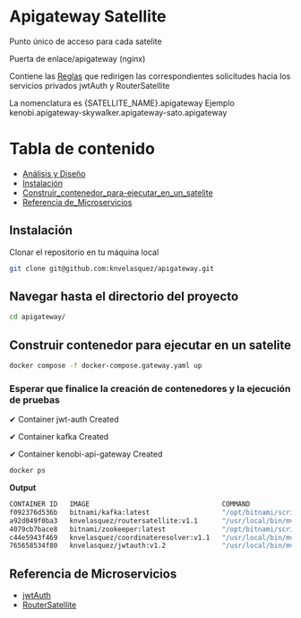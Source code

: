 # Apigateway Satellite
Punto único de acceso para cada satelite

Puerta de enlace/apigateway (nginx)

Contiene las [Reglas](nginx.conf) que redirigen las correspondientes solicitudes hacia los servicios privados
jwtAuth y RouterSatellite

La nomenclatura es {SATELLITE_NAME}.apigateway
Ejemplo kenobi.apigateway-skywalker.apigateway-sato.apigateway

# Tabla de contenido

- [Análisis y Diseño](Readme2.md)
- [Instalación](#instalación)
- [Construir_contenedor_para-ejecutar_en_un_satelite](#construir-contenedor-para-ejecutar-en-un-satelite)
- [Referencia de_Microservicios](#referencia-de-microservicios)

## Instalación

Clonar el repositorio en tu máquina local

```bash
git clone git@github.com:knvelasquez/apigateway.git
```

## Navegar hasta el directorio del proyecto

```bash
cd apigateway/
```

## Construir contenedor para ejecutar en un satelite

```bash
docker compose -f docker-compose.gateway.yaml up
```

### Esperar que finalice la creación de contenedores y la ejecución de pruebas
✔ Container jwt-auth            Created

✔ Container kafka               Created

✔ Container kenobi-api-gateway  Created

```bash
docker ps
```
**Output**
```bash
CONTAINER ID   IMAGE                                 COMMAND                  CREATED              STATUS          PORTS                                       NAMES
f092376d536b   bitnami/kafka:latest                  "/opt/bitnami/script…"   About a minute ago   Up 16 seconds   0.0.0.0:9092->9092/tcp, :::9092->9092/tcp   kafka
a92d049f0ba3   knvelasquez/routersatellite:v1.1      "/usr/local/bin/mvn-…"   About a minute ago   Up 16 seconds                                               router-satellite
4079cb7bace8   bitnami/zookeeper:latest              "/opt/bitnami/script…"   2 minutes ago        Up 17 seconds   2181/tcp, 2888/tcp, 3888/tcp, 8080/tcp      zookeeper
c44e5943f469   knvelasquez/coordinateresolver:v1.1   "/usr/local/bin/mvn-…"   2 minutes ago        Up 17 seconds   0.0.0.0:9093->9093/tcp, :::9093->9093/tcp   coordinate-resolver
765658534f80   knvelasquez/jwtauth:v1.2              "/usr/local/bin/mvn-…"   6 hours ago          Up 17 seconds                                               jwt-auth
```


## Referencia de Microservicios
- [jwtAuth](https://github.com/knvelasquez/jwtauth)
- [RouterSatellite](https://github.com/knvelasquez/routersatellite)